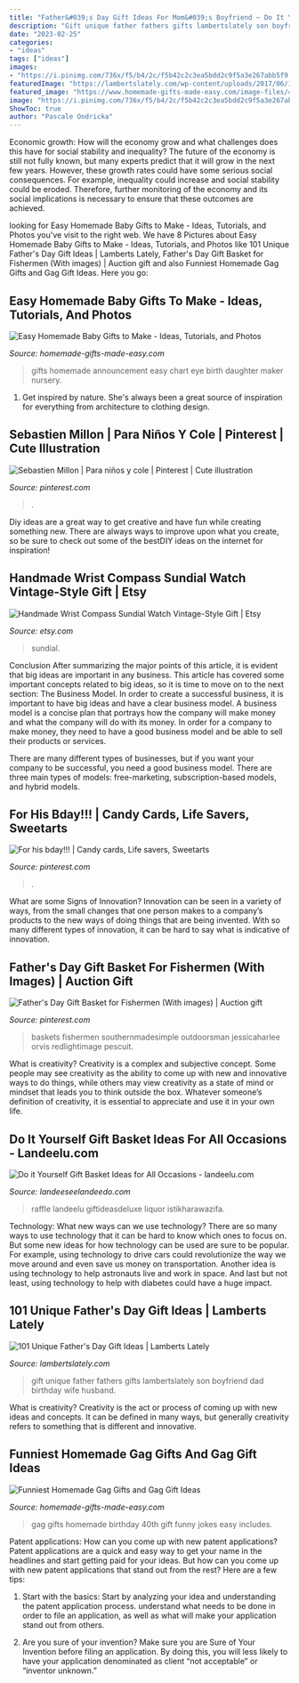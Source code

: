 ```yaml
---
title: "Father&#039;s Day Gift Ideas For Mom&#039;s Boyfriend ~ Do It Yourself Gift Basket Ideas For All Occasions"
description: "Gift unique father fathers gifts lambertslately son boyfriend dad birthday wife husband"
date: "2023-02-25"
categories:
- "ideas"
tags: ["ideas"]
images:
- "https://i.pinimg.com/736x/f5/b4/2c/f5b42c2c3ea5bdd2c9f5a3e267abb5f9.jpg"
featuredImage: "https://lambertslately.com/wp-content/uploads/2017/06/101_unique_fathers_day_ideas.png"
featured_image: "https://www.homemade-gifts-made-easy.com/image-files/40th-birthday-gag-gifts-800x291.jpg"
image: "https://i.pinimg.com/736x/f5/b4/2c/f5b42c2c3ea5bdd2c9f5a3e267abb5f9.jpg"
ShowToc: true
author: "Pascale Ondricka"
---
```



Economic growth: How will the economy grow and what challenges does this have for social stability and inequality?
The future of the economy is still not fully known, but many experts predict that it will grow in the next few years. However, these growth rates could have some serious social consequences. For example, inequality could increase and social stability could be eroded. Therefore, further monitoring of the economy and its social implications is necessary to ensure that these outcomes are achieved.

	

		
looking for Easy Homemade Baby Gifts to Make - Ideas, Tutorials, and Photos you've visit to the right web. We have 8 Pictures about Easy Homemade Baby Gifts to Make - Ideas, Tutorials, and Photos like 101 Unique Father&#039;s Day Gift Ideas | Lamberts Lately, Father&#039;s Day Gift Basket for Fishermen (With images) | Auction gift and also Funniest Homemade Gag Gifts and Gag Gift Ideas. Here you go:
		
    
## Easy Homemade Baby Gifts To Make - Ideas, Tutorials, And Photos

<img loading=lazy src="http://www.homemade-gifts-made-easy.com/image-files/eye-chart-maker-baby-announcement-800x901.jpg" onerror="this.onerror=null;this.src='https://tse3.mm.bing.net/th?id=OIP.A4GwQQgS-6E6pBe0uPWRmAHaIV&amp;pid=15.1';" alt="Easy Homemade Baby Gifts to Make - Ideas, Tutorials, and Photos">

_Source: homemade-gifts-made-easy.com_

>gifts homemade announcement easy chart eye birth daughter maker nursery. 

	

1. Get inspired by nature. She's always been a great source of inspiration for everything from architecture to clothing design.

    
## Sebastien Millon | Para Niños Y Cole | Pinterest | Cute Illustration

<img loading=lazy src="https://s-media-cache-ak0.pinimg.com/736x/7c/54/28/7c5428b12c7c43ee594ceb6da5aac208.jpg" onerror="this.onerror=null;this.src='https://tse1.mm.bing.net/th?id=OIP.IuLhtbEkvbRsiUdCNCSQVwHaJ3&amp;pid=15.1';" alt="Sebastien Millon | Para niños y cole | Pinterest | Cute illustration">

_Source: pinterest.com_

>. 

	

Diy ideas are a great way to get creative and have fun while creating something new. There are always ways to improve upon what you create, so be sure to check out some of the bestDIY ideas on the internet for inspiration!

    
## Handmade Wrist Compass Sundial Watch Vintage-Style Gift | Etsy

<img loading=lazy src="https://i.etsystatic.com/20595428/r/il/901e63/1939139654/il_fullxfull.1939139654_gt9u.jpg" onerror="this.onerror=null;this.src='https://tse3.mm.bing.net/th?id=OIP.mlBtBou-3mIpi2fAwNC22AHaHi&amp;pid=15.1';" alt="Handmade Wrist Compass Sundial Watch Vintage-Style Gift | Etsy">

_Source: etsy.com_

>sundial. 

	

Conclusion
After summarizing the major points of this article, it is evident that big ideas are important in any business. This article has covered some important concepts related to big ideas, so it is time to move on to the next section: The Business Model.
In order to create a successful business, it is important to have big ideas and have a clear business model. A business model is a concise plan that portrays how the company will make money and what the company will do with its money. In order for a company to make money, they need to have a good business model and be able to sell their products or services. 

There are many different types of businesses, but if you want your company to be successful, you need a good business model. There are three main types of models: free-marketing, subscription-based models, and hybrid models.

    
## For His Bday!!! | Candy Cards, Life Savers, Sweetarts

<img loading=lazy src="https://i.pinimg.com/736x/f5/b4/2c/f5b42c2c3ea5bdd2c9f5a3e267abb5f9.jpg" onerror="this.onerror=null;this.src='https://tse2.mm.bing.net/th?id=OIP.7KqMOu8M261XBNe16YrZgAHaJ3&amp;pid=15.1';" alt="For his bday!!! | Candy cards, Life savers, Sweetarts">

_Source: pinterest.com_

>. 

	

What are some Signs of Innovation?
Innovation can be seen in a variety of ways, from the small changes that one person makes to a company’s products to the new ways of doing things that are being invented. With so many different types of innovation, it can be hard to say what is indicative of innovation.

    
## Father&#039;s Day Gift Basket For Fishermen (With Images) | Auction Gift

<img loading=lazy src="https://i.pinimg.com/originals/9b/07/b2/9b07b2dd3000b3f2b49e0670c475d2ad.jpg" onerror="this.onerror=null;this.src='https://tse1.mm.bing.net/th?id=OIP.dWNa_BukxdFIKPOES9HeCwHaLH&amp;pid=15.1';" alt="Father&#039;s Day Gift Basket for Fishermen (With images) | Auction gift">

_Source: pinterest.com_

>baskets fishermen southernmadesimple outdoorsman jessicaharlee orvis redlightimage pescuit. 

	

What is creativity?
Creativity is a complex and subjective concept. Some people may see creativity as the ability to come up with new and innovative ways to do things, while others may view creativity as a state of mind or mindset that leads you to think outside the box. Whatever someone’s definition of creativity, it is essential to appreciate and use it in your own life.

    
## Do It Yourself Gift Basket Ideas For All Occasions - Landeelu.com

<img loading=lazy src="https://www.landeeseelandeedo.com/wp-content/uploads/2016/06/Do-It-Yourself-Gift-Baskets.jpg" onerror="this.onerror=null;this.src='https://tse1.mm.bing.net/th?id=OIP.zyX4VtHTnQkLp5znSZqhIwHaPS&amp;pid=15.1';" alt="Do it Yourself Gift Basket Ideas for All Occasions - landeelu.com">

_Source: landeeseelandeedo.com_

>raffle landeelu giftideasdeluxe liquor istikharawazifa. 

	

Technology: What new ways can we use technology?
There are so many ways to use technology that it can be hard to know which ones to focus on. But some new ideas for how technology can be used are sure to be popular. For example, using technology to drive cars could revolutionize the way we move around and even save us money on transportation. Another idea is using technology to help astronauts live and work in space. And last but not least, using technology to help with diabetes could have a huge impact.

    
## 101 Unique Father&#039;s Day Gift Ideas | Lamberts Lately

<img loading=lazy src="https://lambertslately.com/wp-content/uploads/2017/06/101_unique_fathers_day_ideas.png" onerror="this.onerror=null;this.src='https://tse4.mm.bing.net/th?id=OIP.FHNIUtFExYAwuIY3ynrhcwHaM9&amp;pid=15.1';" alt="101 Unique Father&#039;s Day Gift Ideas | Lamberts Lately">

_Source: lambertslately.com_

>gift unique father fathers gifts lambertslately son boyfriend dad birthday wife husband. 

	

What is creativity?
Creativity is the act or process of coming up with new ideas and concepts. It can be defined in many ways, but generally creativity refers to something that is different and innovative.

    
## Funniest Homemade Gag Gifts And Gag Gift Ideas

<img loading=lazy src="https://www.homemade-gifts-made-easy.com/image-files/40th-birthday-gag-gifts-800x291.jpg" onerror="this.onerror=null;this.src='https://tse4.mm.bing.net/th?id=OIP.IdJ1-GvU3c6SO8O4kj51FgHaCs&amp;pid=15.1';" alt="Funniest Homemade Gag Gifts and Gag Gift Ideas">

_Source: homemade-gifts-made-easy.com_

>gag gifts homemade birthday 40th gift funny jokes easy includes. 

	

Patent applications: How can you come up with new patent applications?
Patent applications are a quick and easy way to get your name in the headlines and start getting paid for your ideas. But how can you come up with new patent applications that stand out from the rest? Here are a few tips: 
1. Start with the basics: Start by analyzing your idea and understanding the patent application process. understand what needs to be done in order to file an application, as well as what will make your application stand out from others. 

2. Are you sure of your invention? Make sure you are Sure of Your Invention before filing an application. By doing this, you will less likely to have your application denominated as client “not acceptable” or “inventor unknown.” 


